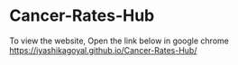 # Cancer-Rates-Hub

To view the website, Open the link below in google chrome 
https://iyashikagoyal.github.io/Cancer-Rates-Hub/
